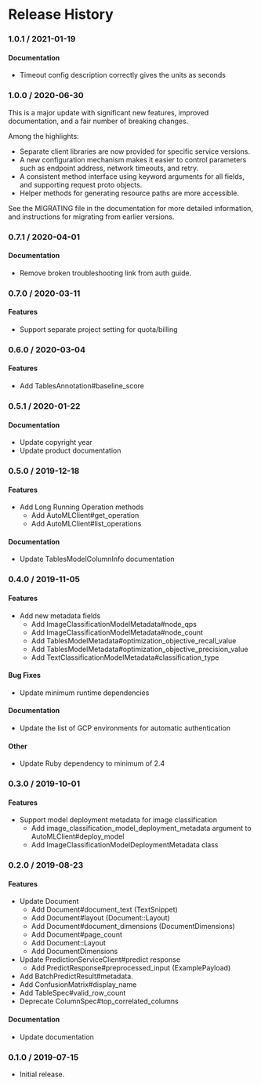 # Release History

### 1.0.1 / 2021-01-19

#### Documentation

* Timeout config description correctly gives the units as seconds

### 1.0.0 / 2020-06-30

This is a major update with significant new features, improved documentation, and a fair number of breaking changes.

Among the highlights:

* Separate client libraries are now provided for specific service versions.
* A new configuration mechanism makes it easier to control parameters such as endpoint address, network timeouts, and retry.
* A consistent method interface using keyword arguments for all fields, and supporting request proto objects.
* Helper methods for generating resource paths are more accessible.

See the MIGRATING file in the documentation for more detailed information, and instructions for migrating from earlier versions.

### 0.7.1 / 2020-04-01

#### Documentation

* Remove broken troubleshooting link from auth guide.

### 0.7.0 / 2020-03-11

#### Features

* Support separate project setting for quota/billing

### 0.6.0 / 2020-03-04

#### Features

* Add TablesAnnotation#baseline_score

### 0.5.1 / 2020-01-22

#### Documentation

* Update copyright year
* Update product documentation

### 0.5.0 / 2019-12-18

#### Features

* Add Long Running Operation methods
  * Add AutoMLClient#get_operation
  * Add AutoMLClient#list_operations

#### Documentation

* Update TablesModelColumnInfo documentation

### 0.4.0 / 2019-11-05

#### Features

* Add new metadata fields
  * Add ImageClassificationModelMetadata#node_qps
  * Add ImageClassificationModelMetadata#node_count
  * Add TablesModelMetadata#optimization_objective_recall_value
  * Add TablesModelMetadata#optimization_objective_precision_value
  * Add TextClassificationModelMetadata#classification_type

#### Bug Fixes

* Update minimum runtime dependencies

#### Documentation

* Update the list of GCP environments for automatic authentication

#### Other

* Update Ruby dependency to minimum of 2.4

### 0.3.0 / 2019-10-01

#### Features

* Support model deployment metadata for image classification
  * Add image_classification_model_deployment_metadata argument to AutoMLClient#deploy_model
  * Add ImageClassificationModelDeploymentMetadata class

### 0.2.0 / 2019-08-23

#### Features

* Update Document
  * Add Document#document_text (TextSnippet)
  * Add Document#layout (Document::Layout)
  * Add Document#document_dimensions (DocumentDimensions)
  * Add Document#page_count
  * Add Document::Layout
  * Add DocumentDimensions
* Update PredictionServiceClient#predict response
  * Add PredictResponse#preprocessed_input (ExamplePayload)
* Add BatchPredictResult#metadata.
* Add ConfusionMatrix#display_name
* Add TableSpec#valid_row_count
* Deprecate ColumnSpec#top_correlated_columns

#### Documentation

* Update documentation

### 0.1.0 / 2019-07-15

* Initial release.

